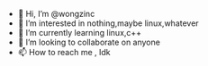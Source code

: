 - 👋 Hi, I’m @wongzinc
- 👀 I’m interested in nothing,maybe linux,whatever
- 🌱 I’m currently learning linux,c++
- 💞️ I’m looking to collaborate on anyone
- 📫 How to reach me , Idk

<!---
wongzinc/wongzinc is a ✨ special ✨ repository because its `README.md` (this file) appears on your GitHub profile.
You can click the Preview link to take a look at your changes.
--->
